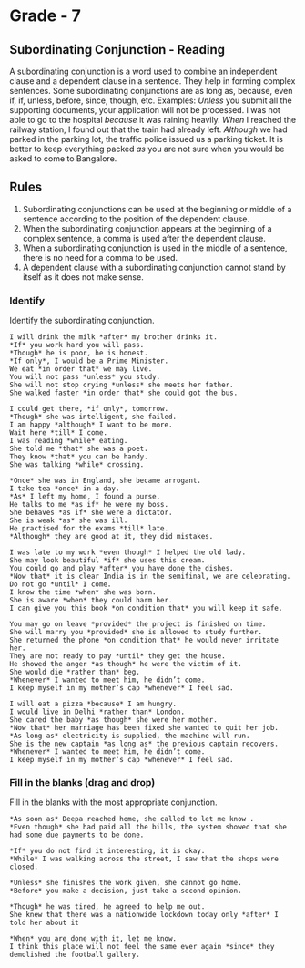 # Grade - 7 
## Subordinating Conjunction - Reading
A subordinating conjunction is a word used to combine an independent clause and a dependent clause in a sentence. They help in forming complex sentences. Some subordinating conjunctions are as long as, because, even if, if, unless, before, since, though, etc.
Examples: *Unless* you submit all the supporting documents, your application will not be processed.
I was not able to go to the hospital *because* it was raining heavily.
*When* I reached the railway station, I found out that the train had already left.
*Although* we had parked in the parking lot, the traffic police issued us a parking ticket.
It is better to keep everything packed *as* you are not sure when you would be asked to come to Bangalore.
## Rules
1. Subordinating conjunctions can be used at the beginning or middle of a sentence according to the position of the dependent clause.
2. When the subordinating conjunction appears at the beginning of a complex sentence, a comma is used after the dependent clause.
3. When a subordinating conjunction is used in the middle of a sentence, there is no need for a comma to be used.
4. A dependent clause with a subordinating conjunction cannot stand by itself as it does not make sense.

### Identify
Identify the subordinating conjunction.
```
I will drink the milk *after* my brother drinks it.
*If* you work hard you will pass.
*Though* he is poor, he is honest.
*If only*, I would be a Prime Minister.
We eat *in order that* we may live.
You will not pass *unless* you study.
She will not stop crying *unless* she meets her father.
She walked faster *in order that* she could got the bus.

I could get there, *if only*, tomorrow.
*Though* she was intelligent, she failed.
I am happy *although* I want to be more.
Wait here *till* I come.
I was reading *while* eating.
She told me *that* she was a poet.
They know *that* you can be handy.
She was talking *while* crossing.

*Once* she was in England, she became arrogant.
I take tea *once* in a day.
*As* I left my home, I found a purse.
He talks to me *as if* he were my boss.
She behaves *as if* she were a dictator.
She is weak *as* she was ill.
He practised for the exams *till* late.
*Although* they are good at it, they did mistakes.

I was late to my work *even though* I helped the old lady.
She may look beautiful *if* she uses this cream.
You could go and play *after* you have done the dishes.
*Now that* it is clear India is in the semifinal, we are celebrating.
Do not go *until* I come.
I know the time *when* she was born.
She is aware *when* they could harm her.
I can give you this book *on condition that* you will keep it safe.

You may go on leave *provided* the project is finished on time.
She will marry you *provided* she is allowed to study further.
She returned the phone *on condition that* he would never irritate her.
They are not ready to pay *until* they get the house.
He showed the anger *as though* he were the victim of it.
She would die *rather than* beg.
*Whenever* I wanted to meet him, he didn’t come.
I keep myself in my mother’s cap *whenever* I feel sad.

I will eat a pizza *because* I am hungry.
I would live in Delhi *rather than* London.
She cared the baby *as though* she were her mother.
*Now that* her marriage has been fixed she wanted to quit her job.
*As long as* electricity is supplied, the machine will run.
She is the new captain *as long as* the previous captain recovers.
*Whenever* I wanted to meet him, he didn’t come.
I keep myself in my mother’s cap *whenever* I feel sad.
```
### Fill in the blanks (drag and drop)
Fill in the blanks with the most appropriate conjunction.
```
*As soon as* Deepa reached home, she called to let me know .
*Even though* she had paid all the bills, the system showed that she had some due payments to be done.

*If* you do not find it interesting, it is okay.
*While* I was walking across the street, I saw that the shops were closed.

*Unless* she finishes the work given, she cannot go home.
*Before* you make a decision, just take a second opinion.

*Though* he was tired, he agreed to help me out.
She knew that there was a nationwide lockdown today only *after* I told her about it

*When* you are done with it, let me know.
I think this place will not feel the same ever again *since* they demolished the football gallery.
```



